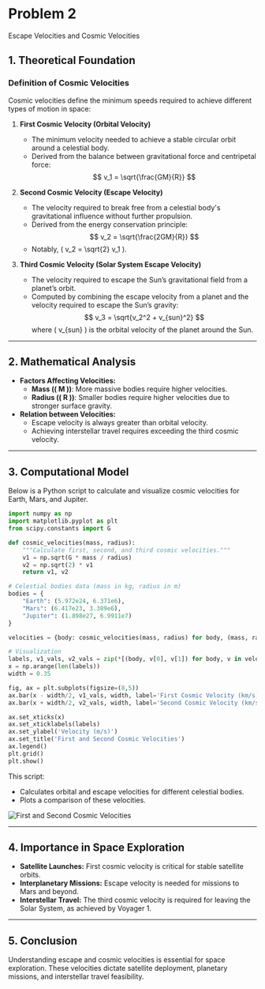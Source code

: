 # Problem 2

Escape Velocities and Cosmic Velocities

## 1. Theoretical Foundation

### Definition of Cosmic Velocities

Cosmic velocities define the minimum speeds required to achieve different types
of motion in space:

1. **First Cosmic Velocity (Orbital Velocity)**

    - The minimum velocity needed to achieve a stable circular orbit around a
      celestial body.
    - Derived from the balance between gravitational force and centripetal
      force:
        $$
        v_1 = \sqrt{\frac{GM}{R}}
        $$

2. **Second Cosmic Velocity (Escape Velocity)**

    - The velocity required to break free from a celestial body's gravitational
      influence without further propulsion.
    - Derived from the energy conservation principle:
        $$
        v_2 = \sqrt{\frac{2GM}{R}}
        $$
    - Notably, \( v_2 = \sqrt{2} v_1 \).

3. **Third Cosmic Velocity (Solar System Escape Velocity)**
    - The velocity required to escape the Sun’s gravitational field from a
      planet’s orbit.
    - Computed by combining the escape velocity from a planet and the velocity
      required to escape the Sun’s gravity:
        $$
        v_3 = \sqrt{v_2^2 + v_{sun}^2}
        $$
        where \( v\_{sun} \) is the orbital velocity of the planet around the
        Sun.

---

## 2. Mathematical Analysis

-   **Factors Affecting Velocities:**
    -   **Mass (\( M \))**: More massive bodies require higher velocities.
    -   **Radius (\( R \))**: Smaller bodies require higher velocities due to
        stronger surface gravity.
-   **Relation between Velocities:**
    -   Escape velocity is always greater than orbital velocity.
    -   Achieving interstellar travel requires exceeding the third cosmic
        velocity.

---

## 3. Computational Model

Below is a Python script to calculate and visualize cosmic velocities for Earth,
Mars, and Jupiter.

```python
import numpy as np
import matplotlib.pyplot as plt
from scipy.constants import G

def cosmic_velocities(mass, radius):
    """Calculate first, second, and third cosmic velocities."""
    v1 = np.sqrt(G * mass / radius)
    v2 = np.sqrt(2) * v1
    return v1, v2

# Celestial bodies data (mass in kg, radius in m)
bodies = {
    "Earth": (5.972e24, 6.371e6),
    "Mars": (6.417e23, 3.389e6),
    "Jupiter": (1.898e27, 6.9911e7)
}

velocities = {body: cosmic_velocities(mass, radius) for body, (mass, radius) in bodies.items()}

# Visualization
labels, v1_vals, v2_vals = zip(*[(body, v[0], v[1]) for body, v in velocities.items()])
x = np.arange(len(labels))
width = 0.35

fig, ax = plt.subplots(figsize=(8,5))
ax.bar(x - width/2, v1_vals, width, label='First Cosmic Velocity (km/s)', color='b')
ax.bar(x + width/2, v2_vals, width, label='Second Cosmic Velocity (km/s)', color='r')

ax.set_xticks(x)
ax.set_xticklabels(labels)
ax.set_ylabel('Velocity (m/s)')
ax.set_title('First and Second Cosmic Velocities')
ax.legend()
plt.grid()
plt.show()
```

This script:

-   Calculates orbital and escape velocities for different celestial bodies.
-   Plots a comparison of these velocities.

![First and Second Cosmic Velocities](png/problem2.png)

---

## 4. Importance in Space Exploration

-   **Satellite Launches:** First cosmic velocity is critical for stable
    satellite orbits.
-   **Interplanetary Missions:** Escape velocity is needed for missions to Mars
    and beyond.
-   **Interstellar Travel:** The third cosmic velocity is required for leaving
    the Solar System, as achieved by Voyager 1.

---

## 5. Conclusion

Understanding escape and cosmic velocities is essential for space exploration.
These velocities dictate satellite deployment, planetary missions, and
interstellar travel feasibility.
